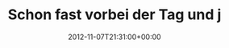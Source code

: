 ---
retweeted: false
source: <a href="http://twitter.com" rel="nofollow">Twitter Web Client</a>
entities:
  hashtags: []
  symbols: []
  user_mentions:
  - name: Marc Böttler
    screen_name: marcshark
    indices:
    - '51'
    - '61'
    id_str: '15440623'
    id: '15440623'
  urls: []
display_text_range:
- '0'
- '128'
favorite_count: '0'
id_str: '266291689109463040'
truncated: false
retweet_count: '0'
id: '266291689109463040'
created_at: Wed Nov 07 21:31:00 +0000 2012
favorited: false
full_text: Schon fast vorbei der Tag und jetzt erst zum Radio [@marcshark](https://twitter.com/marcshark)
  Link klicken gekommen. Zum Feierabend passt es immer noch perfekt.
lang: de
tags:
- pesos:twitter
date: '2012-11-07T21:31:00+00:00'
src: https://twitter.com/bascht/status/266291689109463040
original_url: https://twitter.com/bascht/status/266291689109463040
type: twitter_tweet
text: Schon fast vorbei der Tag und jetzt erst zum Radio [@marcshark](https://twitter.com/marcshark)
  Link klicken gekommen. Zum Feierabend passt es immer noch perfekt.
title: Schon fast vorbei der Tag und j

---